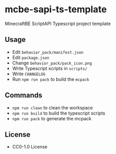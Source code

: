# mcbe-sapi-ts-template

MinecraftBE ScriptAPI Typescript project template

## Usage

+ Edit `behavior_pack/manifest.json`
+ Edit `package.json`
+ Change `behavior_pack/pack_icon.png`
+ Write Typescript scripts in `scripts/`
+ Write `CHANGELOG`
+ Run `npm run pack` to build the `mcpack`

## Commands

+ `npm run clean` to clean the workspace
+ `npm run build` to build the typescript scripts
+ `npm run pack` to generate the mcpack

## License

+ CC0-1.0 License
